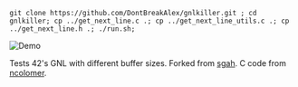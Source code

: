 ﻿```
git clone https://github.com/DontBreakAlex/gnlkiller.git ; cd gnlkiller; cp ../get_next_line.c .; cp ../get_next_line_utils.c .; cp ../get_next_line.h .; ./run.sh;
```

![Demo](https://s3.gifyu.com/images/gnlkiller64f771561dd24cca.gif)

Tests 42's GNL with different buffer sizes. Forked from [sgah](https://profile.intra.42.fr/users/sgah). C code from [ncolomer](https://profile.intra.42.fr/users/ncolomer).
